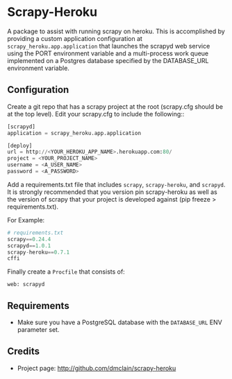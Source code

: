 # Scrapy-Heroku

A package to assist with running scrapy on heroku. This is accomplished by providing
a custom application configuration at ``scrapy_heroku.app.application`` that launches
the scrapyd web service using the PORT environment variable and a multi-process work
queue implemented on a Postgres database specified by the DATABASE_URL environment
variable.

## Configuration

Create a git repo that has a scrapy project at the root (scrapy.cfg should be at the
top level). Edit your scrapy.cfg to include the following::

```python
[scrapyd]
application = scrapy_heroku.app.application

[deploy]
url = http://<YOUR_HEROKU_APP_NAME>.herokuapp.com:80/
project = <YOUR_PROJECT_NAME>
username = <A_USER_NAME>
password = <A_PASSWORD>
```

Add a requirements.txt file that includes ``scrapy``, ``scrapy-heroku``, and ``scrapyd``.
It is strongly recommended that you version pin scrapy-heroku as well as the version of scrapy that
your project is developed against (pip freeze > requirements.txt).

For Example:
```python
# requirements.txt
scrapy==0.24.4
scrapyd==1.0.1
scrapy-heroku==0.7.1
cffi
```

Finally create a `Procfile` that consists of:
```
web: scrapyd
```

## Requirements
- Make sure you have a PostgreSQL database with the `DATABASE_URL` ENV parameter set.

## Credits
- Project page: <http://github.com/dmclain/scrapy-heroku>

